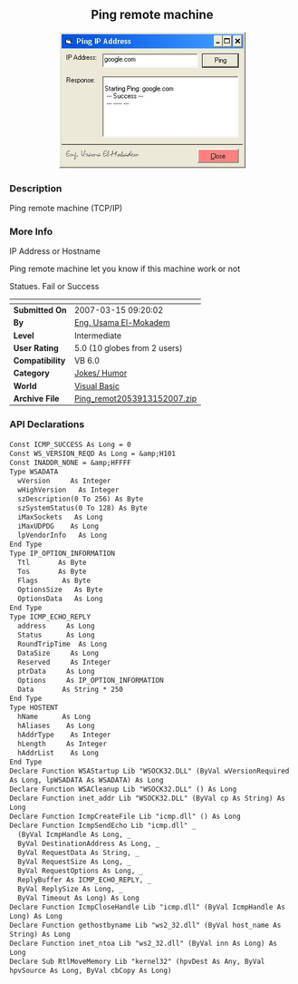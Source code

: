 ﻿<div align="center">

## Ping remote machine

<img src="PIC2007315917229399.JPG">
</div>

### Description

Ping remote machine (TCP/IP)
 
### More Info
 
IP Address or Hostname

Ping remote machine let you know if this machine work or not

Statues. Fail or Success


<span>             |<span>
---                |---
**Submitted On**   |2007-03-15 09:20:02
**By**             |[Eng\. Usama El\-Mokadem](https://github.com/Planet-Source-Code/PSCIndex/blob/master/ByAuthor/eng-usama-el-mokadem.md)
**Level**          |Intermediate
**User Rating**    |5.0 (10 globes from 2 users)
**Compatibility**  |VB 6\.0
**Category**       |[Jokes/ Humor](https://github.com/Planet-Source-Code/PSCIndex/blob/master/ByCategory/jokes-humor__1-40.md)
**World**          |[Visual Basic](https://github.com/Planet-Source-Code/PSCIndex/blob/master/ByWorld/visual-basic.md)
**Archive File**   |[Ping\_remot2053913152007\.zip](https://github.com/Planet-Source-Code/eng-usama-el-mokadem-ping-remote-machine__1-68142/archive/master.zip)

### API Declarations

```
Const ICMP_SUCCESS As Long = 0
Const WS_VERSION_REQD As Long = &amp;H101
Const INADDR_NONE = &amp;HFFFF
Type WSADATA
  wVersion     As Integer
  wHighVersion   As Integer
  szDescription(0 To 256) As Byte
  szSystemStatus(0 To 128) As Byte
  iMaxSockets   As Long
  iMaxUDPDG    As Long
  lpVendorInfo   As Long
End Type
Type IP_OPTION_INFORMATION
  Ttl       As Byte
  Tos       As Byte
  Flags      As Byte
  OptionsSize   As Byte
  OptionsData   As Long
End Type
Type ICMP_ECHO_REPLY
  address     As Long
  Status      As Long
  RoundTripTime  As Long
  DataSize     As Long
  Reserved     As Integer
  ptrData     As Long
  Options     As IP_OPTION_INFORMATION
  Data       As String * 250
End Type
Type HOSTENT
  hName      As Long
  hAliases    As Long
  hAddrType    As Integer
  hLength     As Integer
  hAddrList    As Long
End Type
Declare Function WSAStartup Lib "WSOCK32.DLL" (ByVal wVersionRequired As Long, lpWSADATA As WSADATA) As Long
Declare Function WSACleanup Lib "WSOCK32.DLL" () As Long
Declare Function inet_addr Lib "WSOCK32.DLL" (ByVal cp As String) As Long
Declare Function IcmpCreateFile Lib "icmp.dll" () As Long
Declare Function IcmpSendEcho Lib "icmp.dll" _
  (ByVal IcmpHandle As Long, _
  ByVal DestinationAddress As Long, _
  ByVal RequestData As String, _
  ByVal RequestSize As Long, _
  ByVal RequestOptions As Long, _
  ReplyBuffer As ICMP_ECHO_REPLY, _
  ByVal ReplySize As Long, _
  ByVal Timeout As Long) As Long
Declare Function IcmpCloseHandle Lib "icmp.dll" (ByVal IcmpHandle As Long) As Long
Declare Function gethostbyname Lib "ws2_32.dll" (ByVal host_name As String) As Long
Declare Function inet_ntoa Lib "ws2_32.dll" (ByVal inn As Long) As Long
Declare Sub RtlMoveMemory Lib "kernel32" (hpvDest As Any, ByVal hpvSource As Long, ByVal cbCopy As Long)
```





